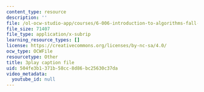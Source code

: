 ```yaml
---
content_type: resource
description: ''
file: /ol-ocw-studio-app/courses/6-006-introduction-to-algorithms-fall-2011/504fe3b1371b58cc8d86bc25630c37da_9bkvws_vqLU.vtt
file_size: 71407
file_type: application/x-subrip
learning_resource_types: []
license: https://creativecommons.org/licenses/by-nc-sa/4.0/
ocw_type: OCWFile
resourcetype: Other
title: 3play caption file
uid: 504fe3b1-371b-58cc-8d86-bc25630c37da
video_metadata:
  youtube_id: null
---
```

